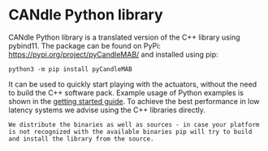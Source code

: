 # CANdle Python library

CANdle Python library is a translated version of the C++ library using pybind11. The package can be
found on PyPi: https://pypi.org/project/pyCandleMAB/ and installed using pip:

```
python3 -m pip install pyCandleMAB
```

It can be used to quickly start playing with the actuators, without the need to build the C++
software pack. Example usage of Python examples is shown in the
[getting started guide](https://www.youtube.com/watch?v=bIZuhFpFtus&t=1s). To achieve the best
performance in low latency systems we advise using the C++ libraries directly.

```{note}
We distribute the binaries as well as sources - in case your platform is not recognized with the available binaries pip will try to build and install the library from the source.
```
